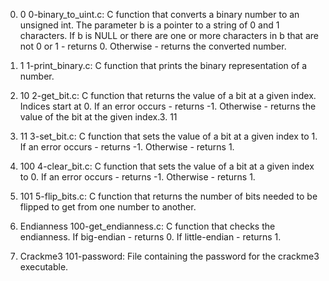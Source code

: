 0. 0
0-binary_to_uint.c: C function that converts a binary number to an unsigned int.
The parameter b is a pointer to a string of 0 and 1 characters.
If b is NULL or there are one or more characters in b that are not 0 or 1 - returns 0.
Otherwise - returns the converted number.

1. 1
1-print_binary.c: C function that prints the binary representation of a number.

2. 10
2-get_bit.c: C function that returns the value of a bit at a given index.
Indices start at 0.
If an error occurs - returns -1.
Otherwise - returns the value of the bit at the given index.3. 11
3. 11
3-set_bit.c: C function that sets the value of a bit at a given index to 1.
If an error occurs - returns -1.
Otherwise - returns 1.

4. 100
4-clear_bit.c: C function that sets the value of a bit at a given index to 0.
If an error occurs - returns -1.
Otherwise - returns 1.

5. 101
5-flip_bits.c: C function that returns the number of bits needed to be flipped to get from one number to another.

6. Endianness
100-get_endianness.c: C function that checks the endianness.
If big-endian - returns 0.
If little-endian - returns 1.

7. Crackme3
101-password: File containing the password for the crackme3 executable.
